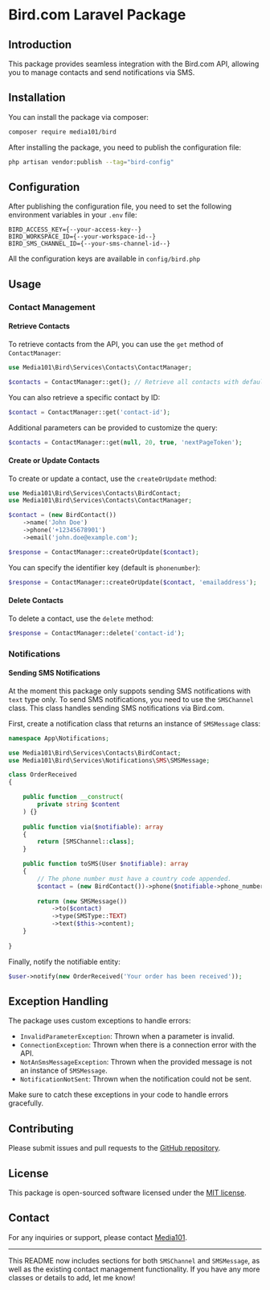 # Bird.com Laravel Package

## Introduction

This package provides seamless integration with the Bird.com API, allowing you to manage contacts and send notifications via SMS.

## Installation

You can install the package via composer:

```bash
composer require media101/bird
```

After installing the package, you need to publish the configuration file:

```bash
php artisan vendor:publish --tag="bird-config"
```

## Configuration

After publishing the configuration file, you need to set the following environment variables in your `.env` file:

```env
BIRD_ACCESS_KEY={--your-access-key--}
BIRD_WORKSPACE_ID={--your-workspace-id--}
BIRD_SMS_CHANNEL_ID={--your-sms-channel-id--}
```

All the configuration keys are available in `config/bird.php`


## Usage

### Contact Management

#### Retrieve Contacts

To retrieve contacts from the API, you can use the `get` method of `ContactManager`:

```php
use Media101\Bird\Services\Contacts\ContactManager;

$contacts = ContactManager::get(); // Retrieve all contacts with default settings
```

You can also retrieve a specific contact by ID:

```php
$contact = ContactManager::get('contact-id');
```

Additional parameters can be provided to customize the query:

```php
$contacts = ContactManager::get(null, 20, true, 'nextPageToken');
```

#### Create or Update Contacts

To create or update a contact, use the `createOrUpdate` method:

```php
use Media101\Bird\Services\Contacts\BirdContact;
use Media101\Bird\Services\Contacts\ContactManager;

$contact = (new BirdContact())
    ->name('John Doe')
    ->phone('+12345678901')
    ->email('john.doe@example.com');

$response = ContactManager::createOrUpdate($contact);
```

You can specify the identifier key (default is `phonenumber`):

```php
$response = ContactManager::createOrUpdate($contact, 'emailaddress');
```

#### Delete Contacts

To delete a contact, use the `delete` method:

```php
$response = ContactManager::delete('contact-id');
```

### Notifications

#### Sending SMS Notifications

At the moment this package only suppots sending SMS notifications with `text` type only. To send SMS notifications, you need to use the `SMSChannel` class. This class handles sending SMS notifications via Bird.com.

First, create a notification class that returns an instance of `SMSMessage` class:

```php
namespace App\Notifications;

use Media101\Bird\Services\Contacts\BirdContact;
use Media101\Bird\Services\Notifications\SMS\SMSMessage;

class OrderReceived
{

    public function __construct(
        private string $content
    ) {}
    
    public function via($notifiable): array
    {
        return [SMSChannel::class];
    }

    public function toSMS(User $notifiable): array
    {
        // The phone number must have a country code appended.
        $contact = (new BirdContact())->phone($notifiable->phone_number);
        
        return (new SMSMessage())
            ->to($contact)
            ->type(SMSType::TEXT)
            ->text($this->content);
    }
    
}
```
Finally, notify the notifiable entity:

```php
$user->notify(new OrderReceived('Your order has been received'));
```

## Exception Handling

The package uses custom exceptions to handle errors:

- `InvalidParameterException`: Thrown when a parameter is invalid.
- `ConnectionException`: Thrown when there is a connection error with the API.
- `NotAnSmsMessageException`: Thrown when the provided message is not an instance of `SMSMessage`.
- `NotificationNotSent`: Thrown when the notification could not be sent.

Make sure to catch these exceptions in your code to handle errors gracefully.

## Contributing

Please submit issues and pull requests to the [GitHub repository](https://github.com/media101/bird).

## License

This package is open-sourced software licensed under the [MIT license](LICENSE).

## Contact

For any inquiries or support, please contact [Media101](mailto:support@media101.com).

---

This README now includes sections for both `SMSChannel` and `SMSMessage`, as well as the existing contact management functionality. If you have any more classes or details to add, let me know!
